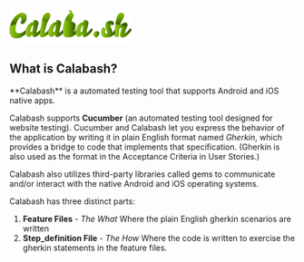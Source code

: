 ![](.guides/img/Calabash-logo.png)
<h2>What is Calabash?</h2>
**Calabash** is a automated testing tool that supports Android and iOS native apps.

Calabash supports **Cucumber** (an automated testing tool designed for website testing). Cucumber and Calabash let you express the behavior of the application by writing it in plain English format named *Gherkin*, which provides a bridge to code that implements that specification. (Gherkin is also used as the format in the Acceptance Criteria in User Stories.) 

Calabash also utilizes third-party libraries called gems to communicate and/or interact with the native Android and iOS operating systems.

Calabash has three distinct parts:
1) **Feature Files** -  *The What*
Where the plain English gherkin scenarios are written 
2) **Step_definition File** - *The How*
Where the code is written to exercise the gherkin statements in the feature files.